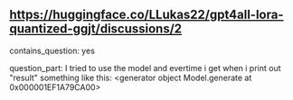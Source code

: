 ## https://huggingface.co/LLukas22/gpt4all-lora-quantized-ggjt/discussions/2

contains_question: yes

question_part: I tried to use the model and evertime i get when i print out "result" something like this: <generator object Model.generate at 0x000001EF1A79CA00>